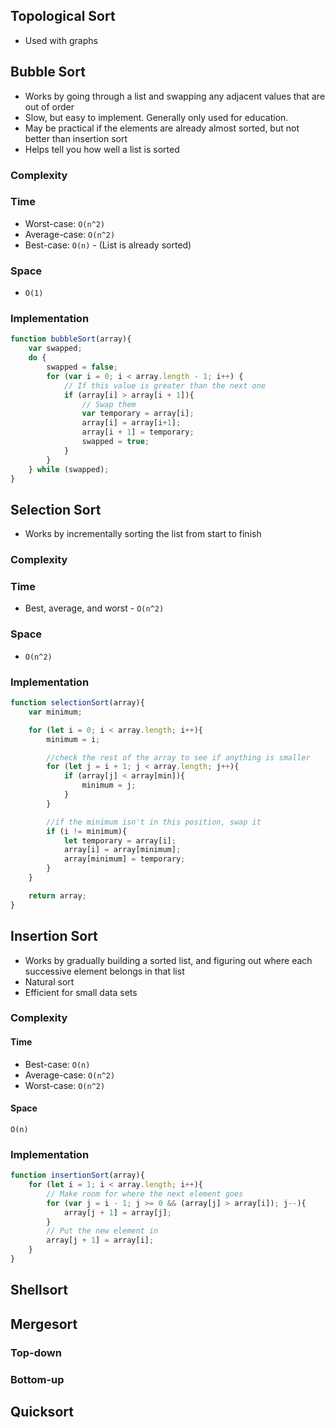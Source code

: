 ## Topological Sort

* Used with graphs

## Bubble Sort

* Works by going through a list and swapping any adjacent values that are out of order
* Slow, but easy to implement. Generally only used for education.
* May be practical if the elements are already almost sorted, but not better than insertion sort
* Helps tell you how well a list is sorted

### Complexity

### Time

* Worst-case: `O(n^2)`
* Average-case: `O(n^2)`
* Best-case: `O(n)` - (List is already sorted)

### Space

* `O(1)`

### Implementation

```js
function bubbleSort(array){
    var swapped;
    do {
        swapped = false;
        for (var i = 0; i < array.length - 1; i++) {
            // If this value is greater than the next one
            if (array[i] > array[i + 1]){
                // Swap them
                var temporary = array[i];
                array[i] = array[i+1];
                array[i + 1] = temporary;
                swapped = true;
            }
        }
    } while (swapped);
}
```

## Selection Sort

* Works by incrementally sorting the list from start to finish

### Complexity

### Time

* Best, average, and worst - `O(n^2)`

### Space

* `O(n^2)`

### Implementation

```js
function selectionSort(array){
    var minimum;

    for (let i = 0; i < array.length; i++){
        minimum = i;

        //check the rest of the array to see if anything is smaller
        for (let j = i + 1; j < array.length; j++){
            if (array[j] < array[min]){
                minimum = j;
            }
        }

        //if the minimum isn't in this position, swap it
        if (i != minimum){
            let temporary = array[i];
            array[i] = array[minimum];
            array[minimum] = temporary;
        }
    }

    return array;
}
```

## Insertion Sort

* Works by gradually building a sorted list, and figuring out where each successive element belongs in that list
* Natural sort
* Efficient for small data sets

### Complexity

#### Time

* Best-case: `O(n)`
* Average-case: `O(n^2)`
* Worst-case: `O(n^2)`

#### Space

`O(n)`

### Implementation

```js
function insertionSort(array){
    for (let i = 1; i < array.length; i++){
        // Make room for where the next element goes
        for (var j = i - 1; j >= 0 && (array[j] > array[i]); j--){
            array[j + 1] = array[j];
        }
        // Put the new element in
        array[j + 1] = array[i];
    }
}
```

## Shellsort

## Mergesort

### Top-down

### Bottom-up

## Quicksort
